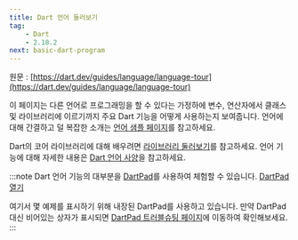 ```yaml
---
title: Dart 언어 둘러보기
tag:
    - Dart
    - 2.18.2
next: basic-dart-program
---
```


원문 : [https://dart.dev/guides/language/language-tour](https://dart.dev/guides/language/language-tour)

이 페이지는 다른 언어로 프로그래밍을 할 수 있다는 가정하에 변수, 연산자에서 클래스 및 라이브러리에 이르기까지 주요 Dart 기능을 어떻게 사용하는지 보여줍니다.
언어에 대해 간결하고 덜 복잡한 소개는 [언어 샘플 페이지](https://dart.dev/samples)를 참고하세요.

Dart의 코어 라이브러리에 대해 배우려면 [라이브러리 둘러보기](https://dart.dev/guides/libraries/library-tour)를 참고하세요.
언어 기능에 대해 자세한 내용은 [Dart 언어 사양](https://dart.dev/guides/language/spec)을 참고하세요.

:::note
Dart 언어 기능의 대부분을 [DartPad](https://dart.dev/tools/dartpad)를 사용하여 체험할 수 있습니다.
[DartPad 열기](https://dartpad.dev/)

여기서 몇 예제를 표시하기 위해 내장된 DartPad를 사용하고 있습니다.
만약 DartPad 대신 비어있는 상자가 표시되면 [DartPad 트러블슈팅 페이지](https://dart.dev/tools/dartpad/troubleshoot)에 이동하여 확인해보세요.
:::

<AdsenseB />